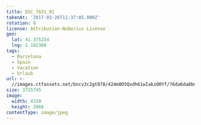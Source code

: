 ```yaml
---
title: DSC_7631_01
takenAt: '2017-03-26T11:37:05.000Z'
rotation: 0
license: Attribution-NoDerivs License
geo:
  lat: 41.375254
  lng: 2.181386
tags:
  - Barcelona
  - Spain
  - Vacation
  - Urlaub
url: >-
  //images.ctfassets.net/bncv3c2gt878/424m8D5Qvdh61wIakzO0Yf/76da6da8bd9de3a2e0dca664c254c4d0/dsc_7631_01_33235827704_o
size: 3725745
image:
  width: 4310
  height: 2868
contentType: image/jpeg
---
```


